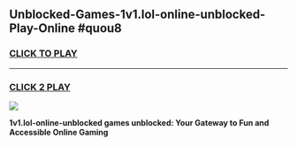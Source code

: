 
## Unblocked-Games-1v1.lol-online-unblocked-Play-Online #quou8
<h3>
<a href="https://news.freeplayer.one?title=1v1.lol-online-unblocked&ref=3">CLICK TO PLAY</a></h3>
<hr>

<h3>
<a href="https://news.freeplayer.one?title=1v1.lol-online-unblocked&ref=3">CLICK 2 PLAY</a>
  
</h3>

<a href="https://news.freeplayer.one?title=1v1.lol-online-unblocked&ref=3"><img src="https://clearcache.store/games.png"></a>


**1v1.lol-online-unblocked games unblocked: Your Gateway to Fun and Accessible Online Gaming**
